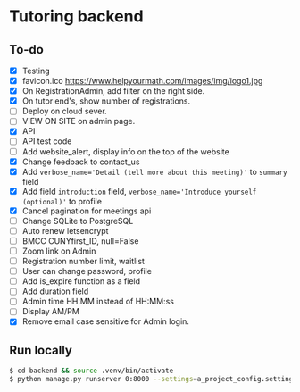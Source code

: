# Tutoring backend

## To-do

- [x] Testing
- [x] favicon.ico
https://www.helpyourmath.com/images/img/logo1.jpg
- [x] On RegistrationAdmin, add filter on the right side.
- [x] On tutor end's, show number of registrations.
- [ ] Deploy on cloud sever.
- [ ] VIEW ON SITE on admin page.
- [x] API
- [ ] API test code
- [ ] Add website_alert, display info on the top of the website
- [x] Change feedback to contact_us
- [x] Add `verbose_name='Detail (tell more about this meeting)'` to `summary` field
- [x] Add field `introduction` field, `verbose_name='Introduce yourself (optional)'` to profile
- [x] Cancel pagination for meetings api
- [ ] Change SQLite to PostgreSQL
- [ ] Auto renew letsencrypt
- [ ] BMCC CUNYfirst_ID, null=False
- [ ] Zoom link on Admin
- [ ] Registration number limit, waitlist
- [ ] User can change password, profile
- [ ] Add is_expire function as a field
- [ ] Add duration field
- [ ] Admin time HH:MM instead of HH:MM:ss
- [ ] Display AM/PM
- [x] Remove email case sensitive for Admin login.

## Run locally

```bash
$ cd backend && source .venv/bin/activate
$ python manage.py runserver 0:8000 --settings=a_project_config.settings.local
```
